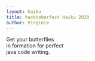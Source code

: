 ```yaml
---
layout: haiku
title: hacktoberfest Haiku 2020
author: Virginie
---
```


Get your butterflies<br>
in formation for perfect<br>
java code writing.<br>